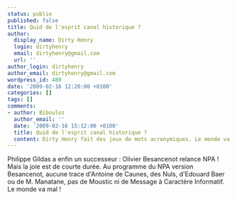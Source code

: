 ```yaml
---
status: publie
published: false
title: Quid de l'esprit canal historique ?
author:
  display_name: Dirty Henry
  login: dirtyhenry
  email: dirtyhenry@gmail.com
  url: ''
author_login: dirtyhenry
author_email: dirtyhenry@gmail.com
wordpress_id: 489
date: '2009-02-16 12:20:00 +0100'
categories: []
tags: []
comments:
- author: Biboulos
  author_email: ''
  date: '2009-02-16 15:12:00 +0100'
  title: Quid de l'esprit canal historique ?
  content: Dirty Henry fait des jeux de mots acronymiques. Le monde va mal !
---
```

Philippe Gildas a enfin un successeur : Olivier Besancenot relance NPA ! Mais la joie est de courte durée. Au programme du NPA version Besancenot, aucune trace d'Antoine de Caunes, des Nuls, d'Edouard Baer ou de M. Manatane, pas de Moustic ni de Message à Caractère Informatif. Le monde va mal !

